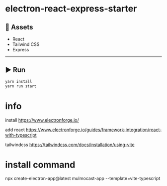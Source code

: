 
# electron-react-express-starter



## 🚀 Assets

- React
- Tailwind CSS
- Express

---

## ▶️ Run

```bash
yarn install
yarn run start
```

# info

install
https://www.electronforge.io/

add react
https://www.electronforge.io/guides/framework-integration/react-with-typescript

tailwindcss
https://tailwindcss.com/docs/installation/using-vite

# install command

npx create-electron-app@latest mulmocast-app --template=vite-typescript
